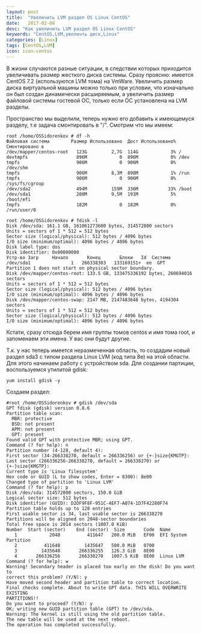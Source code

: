 ```yaml
---
layout: post
title:  "Увеличить LVM раздел OS Linux CentOS"
date:   2017-02-08
desc: "Как увеличить LVM раздел OS Linux CentOS"
keywords: "CentOS,LVM,увеличть диск,Linux"
categories: [Linux]
tags: [CentOS,LVM]
icon: icon-centos
---
```


В жизни случаются разные ситуации, в следствии которых приходится увеличивать размер жесткого диска системы. Сразу проясню: имеется CentOS 7.2 (используются LVM тома) на VmWare. Увеличить размер диска виртуальной машины можно только при условии, что изначально он был создан динамически расширяемым, а увеличить размер файловой системы гостевой ОС, только если ОС установлена на LVM разделы.

Пространство мы выделили, теперь нужно его добавить к имеющемуся разделу, т.е задача смонтировать в "/". Смотрим что мы имеем:
```
root /home/OSSidorenkov # df -h
Файловая система        Размер Использовано  Дост Использовано% Cмонтировано в
/dev/mapper/centos-root   123G         2,7G  114G            3% /
devtmpfs                  896M            0  896M            0% /dev
tmpfs                     906M            0  906M            0% /dev/shm
tmpfs                     906M         8,3M  898M            1% /run
tmpfs                     906M            0  906M            0% /sys/fs/cgroup
/dev/sda2                 494M         159M  336M           33% /boot
/dev/sda1                 200M         9,5M  191M            5% /boot/efi
tmpfs                     182M            0  182M            0% /run/user/0
```
```
root /home/OSSidorenkov # fdisk -l
Disk /dev/sda: 161.1 GB, 161061273600 bytes, 314572800 sectors
Units = sectors of 1 * 512 = 512 bytes
Sector size (logical/physical): 512 bytes / 4096 bytes
I/O size (minimum/optimal): 4096 bytes / 4096 bytes
Disk label type: dos
Disk identifier: 0x00000000
Устр-во Загр     Начало       Конец       Блоки   Id  Система
/dev/sda1               1   266338303   133169151+  ee  GPT
Partition 1 does not start on physical sector boundary.
Disk /dev/mapper/centos-root: 133.5 GB, 133475336192 bytes, 260694016 sectors
Units = sectors of 1 * 512 = 512 bytes
Sector size (logical/physical): 512 bytes / 4096 bytes
I/O size (minimum/optimal): 4096 bytes / 4096 bytes
Disk /dev/mapper/centos-swap: 2147 MB, 2147483648 bytes, 4194304 sectors
Units = sectors of 1 * 512 = 512 bytes
Sector size (logical/physical): 512 bytes / 4096 bytes
I/O size (minimum/optimal): 4096 bytes / 4096 bytes
```

Кстати, сразу отсюда берем имя группы томов centos и имя тома root, и запоменаем эти имена. У вас они будут другие.

Т.к. у нас теперь имеется неразмеченная область, то создадим новый раздел sda3 с типом раздела Linux LVM (код типа 8e) на этой области. Для этого начинаем работу с устройством sda. Для создании партиции, воспользуемся утилитой gdisk:

```
yum install gdisk -y
```

Создаем раздел: 

```
#root /home/OSSidorenkov # gdisk /dev/sda
GPT fdisk (gdisk) version 0.8.6
Partition table scan:
  MBR: protective
  BSD: not present
  APM: not present
  GPT: present
Found valid GPT with protective MBR; using GPT.
Command (? for help): n
Partition number (4-128, default 4):
First sector (34-266338270, default = 266336256) or {+-}size{KMGTP}:
Last sector (266336256-266338270, default = 266338270) or {+-}size{KMGTP}:
Current type is 'Linux filesystem'
Hex code or GUID (L to show codes, Enter = 8300): 8e00
Changed type of partition to 'Linux LVM'
Command (? for help): p
Disk /dev/sda: 314572800 sectors, 150.0 GiB
Logical sector size: 512 bytes
Disk identifier (GUID): D2DF9F8F-951C-4EF7-A074-1D7F42280F74
Partition table holds up to 128 entries
First usable sector is 34, last usable sector is 266338270
Partitions will be aligned on 2048-sector boundaries
Total free space is 2014 sectors (1007.0 KiB)
Number  Start (sector)    End (sector)  Size       Code  Name
   1            2048          411647   200.0 MiB   EF00  EFI System Partition
   2          411648         1435647   500.0 MiB   0700
   3         1435648       266336255   126.3 GiB   8E00
   4       266336256       266338270   1007.5 KiB  8E00  Linux LVM
Command (? for help): w
Warning! Secondary header is placed too early on the disk! Do you want to
correct this problem? (Y/N): y
Have moved second header and partition table to correct location.
Final checks complete. About to write GPT data. THIS WILL OVERWRITE EXISTING
PARTITIONS!!
Do you want to proceed? (Y/N): y
OK; writing new GUID partition table (GPT) to /dev/sda.
Warning: The kernel is still using the old partition table.
The new table will be used at the next reboot.
The operation has completed successfully.
```

